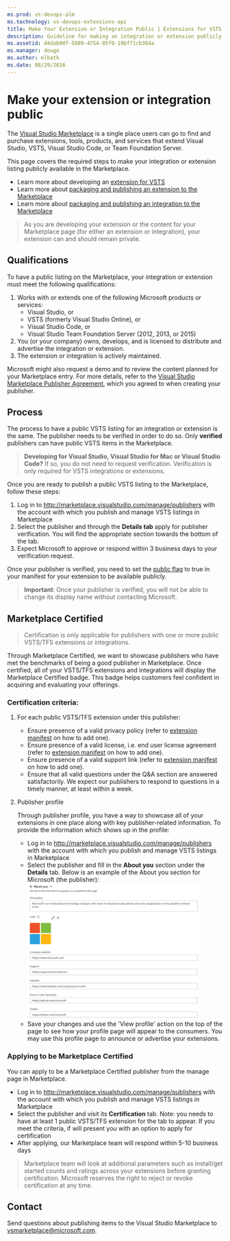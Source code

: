 ```yaml
---
ms.prod: vs-devops-alm
ms.technology: vs-devops-extensions-api
title: Make Your Extension or Integration Public | Extensions for VSTS
description: Guideline for making an integration or extension publicly visible on the Visual Studio Marketplace
ms.assetid: d4dab00f-5089-4754-85f0-19bff1cb364a
ms.manager: douge
ms.author: elbatk
ms.date: 08/29/2016
---
```


# Make your extension or integration public

The [Visual Studio Marketplace](https://marketplace.visualstudio.com) is a single place users can go to find and purchase extensions, tools, products, and services that extend Visual Studio, VSTS, Visual Studio Code, or Team Foundation Server. 

This page covers the required steps to make your integration or extension listing publicly available in the Marketplace. 

* Learn more about developing an [extension for VSTS](../index.md)
* Learn more about [packaging and publishing an extension to the Marketplace](./overview.md)
* Learn more about [packaging and publishing an integration to the Marketplace](./integration.md)


> As you are developing your extension or the content for your Marketplace page (for either an extension or integration), your extension can and should remain private.

## Qualifications

To have a public listing on the Marketplace, your integration or extension must meet the following qualifications:

1. Works with or extends one of the following Microsoft products or services:
   * Visual Studio, or
   * VSTS (formerly Visual Studio Online), or
   * Visual Studio Code, or
   * Visual Studio Team Foundation Server (2012, 2013, or 2015)
2. You (or your company) owns, develops, and is licensed to distribute and advertise the integration or extension.
3. The extension or integration is actively maintained.

Microsoft might also request a demo and to review the content planned for your Marketplace entry. For more details, refer to the [Visual Studio Marketplace Publisher Agreement](http://aka.ms/vsmarketplace-agreement), which you agreed to when creating your publisher.

## Process

The process to have a public VSTS listing for an integration or extension is the same. The publisher needs to be verified in order to do so. Only **verified** publishers can have public VSTS items in the Marketplace.

> **Developing for Visual Studio, Visual Studio for Mac or Visual Studio Code?** If so, you do not need to request verification. Verification is only required for VSTS integrations or extensions.

Once you are ready to publish a public VSTS listing to the Marketplace, follow these steps:

1. Log in to http://marketplace.visualstudio.com/manage/publishers with the account with which you publish and manage VSTS listings in Marketplace
2. Select the publisher and through the **Details tab** apply for publisher verification. You will find the appropriate section towards the bottom of the tab.
3. Expect Microsoft to approve or respond within 3 business days to your verification request.

Once your publisher is verified, you need to set the [public flag](../develop/manifest.md#public-flag) to true in your manifest for your extension to be available publicly.

> **Important**: Once your publisher is verified, you will not be able to change its display name without contacting Microsoft.

## Marketplace Certified
> Certification is only applicable for publishers with one or more public VSTS/TFS extensions or integrations.

Through Marketplace Certified, we want to showcase publishers who have met the benchmarks of being a good publisher in Marketplace. Once certified, all of your VSTS/TFS extensions and integrations will display the Marketplace Certified badge. This badge helps customers feel confident in acquiring and evaluating your offerings.

### Certification criteria:

1. For each public VSTS/TFS extension under this publisher:
   * Ensure presence of a valid privacy policy (refer to [extension manifest](../develop/manifest.md) on how to add one).
   * Ensure presence of a valid license, i.e. end user license agreement (refer to [extension manifest](../develop/manifest.md) on how to add one).
   * Ensure presence of a valid support link (refer to [extension manifest](../develop/manifest.md) on how to add one).
   * Ensure that all valid questions under the Q&A section are answered satisfactorily. We expect our publishers to respond to questions in a timely manner, at least within a week.
2. Publisher profile

    Through publisher profile, you have a way to showcase all of your extensions in one place along with key publisher-related information. To provide the information which shows up in the profile:
    * Log in to http://marketplace.visualstudio.com/manage/publishers with the account with which you publish and manage VSTS listings in Marketplace
    * Select the publisher and fill in the **About you** section under the **Details** tab. Below is an example of the About you section for Microsoft (the publisher):       
      <img src="_img/microsoft-about-you-section.png" alt="Microsoft Details" width="400" />
    * Save your changes and use the 'View profile' action on the top of the page to see how your profile page will appear to the consumers. You may use this profile page to announce or advertise your extensions.


### Applying to be Marketplace Certified


You can apply to be a Marketplace Certified publisher from the manage page in Marketplace.
* Log in to http://marketplace.visualstudio.com/manage/publishers with the account with which you publish and manage VSTS listings in Marketplace
* Select the publisher and visit its **Certification** tab. Note: you needs to have at least 1 public VSTS/TFS extension for the tab to appear. If you meet the criteria, if will present you with an option to apply for certification
* After applying, our Marketplace team will respond within 5-10 business days

> Marketplace team will look at additional parameters such as install/get started counts and ratings across your extensions before granting certification. 
> Microsoft reserves the right to reject or revoke certification at any time. 

## Contact

Send questions about publishing items to the Visual Studio Marketplace to [vsmarketplace@microsoft.com](http://aka.ms/vsmarketplace-contact).
